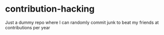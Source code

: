 # contribution-hacking

Just a dummy repo where I can randomly commit junk to beat my friends at contributions per year


